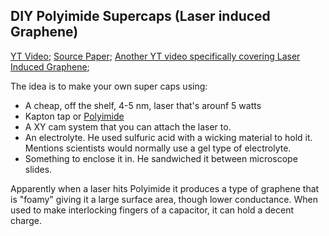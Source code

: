 








## DIY Polyimide Supercaps (Laser induced Graphene)

[YT Video](https://www.youtube.com/watch?v=RKcUgdXUf9Y);
[Source Paper](https://www.nature.com/articles/ncomms6714/);
[Another YT video specifically covering Laser Induced Graphene](https://www.youtube.com/watch?v=GYa-7YCcTSs);

The idea is to make your own super caps using:

* A cheap, off the shelf, 4-5 nm, laser that's arounf 5 watts
* Kapton tap or [Polyimide](https://en.wikipedia.org/wiki/Polyimide)
* A XY cam system that you can attach the laser to.
* An electrolyte. He used sulfuric acid with a wicking material to hold it. Mentions scientists would normally use a gel type of electrolyte.
* Something to enclose it in. He sandwiched it between microscope slides.

Apparently when a laser hits Polyimide it produces a type of graphene that is "foamy" giving it a large surface area, though lower conductance. When used to make interlocking fingers of a capacitor, it can hold a decent charge.


 
